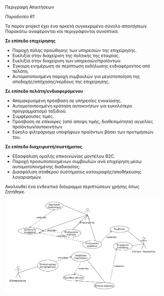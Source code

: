 Περιγραφή Απαιτήσεων

*Παραδοτέο R1*

Το παρόν project έχει ένα αρκετά συγκεκριμένο σύνολο απαιτήσεων. Παρακάτω αναφέρονται και περιγράφονται συνοπτικά.

**Σε επίπεδο επιχείρησης**

* Παροχή πύλης προώθησης των υπηρεσιών της επιχείρησης.
* Ευελιξία στην διαχείριση της πολτικής της εταιρίας.
* Ευελιξία στην διαχείριση των υπηρεσιών/προϊόντων.
* Έγκαιρη ενημέρωση σε περίπτωση εκδήλωσης ενδιαφέροντος από πελάτη.
* Αυτοματοποιημένη παροχή συμβουλών για μεγιστοποίηση της αποδοχής/απήχησης/κέρδους της επιχείρησης.

**Σε επίπεδο πελάτη/ενδιαφερόμενου**

* Απομακρυσμένη πρόσβαση σε υπηρεσίες ενοικίασης.
* Αυτοματοιποιημένη κράτηση αυτοκινήτων για ευκολότερο προγραμματισμό ταξιδιού.
* Συμφέρουσες τιμές.
* Πρόσβαση σε *επίκαιρες* (από άποψη τιμής, διαθεσιμότητα) αγγελίες προϊόντων/αυτοκινήτων.
* Εύκολο φιλτράρισμα υποψήφιων προϊόντων βάσει των προτιμήσεών του.

**Σε επίπεδο διαχειριστή/συστήματος**

* Εξασφάλιση ομαλής επικοινωνίας μοντέλου B2C. 
* Παροχή προσωποποιημένων συμβουλών ανά επιχείρηση μέσω αυτοματοποιημένης διαδικασίας.
* Διασφάλιση σταθερού συστήματος καταγραφής/αποθήκευσης λογαριασμών.

Ακολουθεί ένα ενδεικτικό διάγραμμα περιπτώσεων χρήσης όπως ζητήθηκε.

![Use case diagram](use_case_diagram.png)
